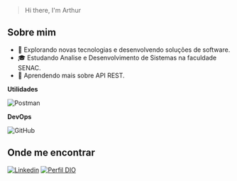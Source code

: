 > Hi there, I'm Arthur

## Sobre mim

- 🤔 Explorando novas tecnologias e desenvolvendo soluções de software.
- 🎓 Estudando Analise e Desenvolvimento de Sistemas na faculdade SENAC.
- 🌱 Aprendendo mais sobre API REST.

**Utilidades**

![Postman](https://img.shields.io/badge/-Postman-333333?style=flat&logo=postman)

**DevOps**

![GitHub](https://img.shields.io/badge/-GitHub-333333?style=flat&logo=github)

## Onde me encontrar

[![Linkedin](https://img.shields.io/badge/-username-blue?style=flat-square&logo=Linkedin&logoColor=white&link=https://www.linkedin.com/in/arthurtalles/)](https://www.linkedin.com/in/arthurtalles/)
[![Perfil DIO](https://img.shields.io/badge/DIO/PERFIL-darkblue)](https://web.dio.me/users/atalles2005)
